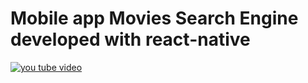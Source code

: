 # Mobile app Movies Search Engine developed with react-native


[![you tube video](https://www.youtube.com/embed/WlrjjdBscD4)](https://www.youtube.com/embed/WlrjjdBscD4)

